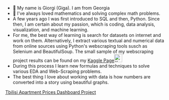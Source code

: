 - 👋 My name is Giorgi (Giga). I am from Georgia
- 👀 I've always loved mathematics and solving complex math problems.
- A few years ago I was first introduced to SQL and then, Python. Since then, I am certain about my passion, which is coding, data analysis, visualization, and machine learning.
- For me, the best way of learning is search for datasets on internet and work on them. Alternatively, I extract various textual and numerical data from online sources using Python's webscraping tools susch as Selenium and BeautifulSoup. The small sample of my webscraping project results can be found on my [Kaggle Page](https://www.kaggle.com/beridzeg45/datasets)<img src="https://www.kaggle.com/static/images/site-logo.svg" alt="Kaggle Logo" width="25" height="25">
- During this process I learn new formulas and techniques to solve various EDA and Web-Scraping problems.
- The best thing I love about working with data is how numbers are converted into a story using beautiful graphs.

[Tbilisi Apartment Prices Dashboard Project](http://beridzeg45.pythonanywhere.com/)
